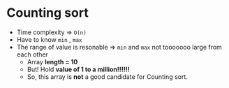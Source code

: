 # Counting sort

- Time complexity ⇒ `O(n)`
- Have to know `min` , `max`
- The range of value is resonable ⇒ `min` and `max` not tooooooo large from each other
    - Array **length = 10**
    - But! Hold **value of 1 to a million!!!!!!**
    - So, this array is **not** a good candidate for Counting sort.